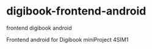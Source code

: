 # digibook-frontend-android
frontend digibook android

Frontend android for Digibook miniProject 4SIM1
